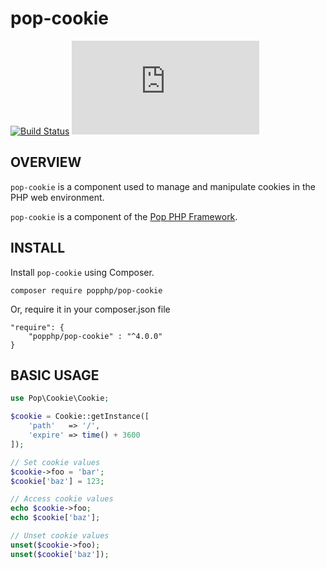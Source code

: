 pop-cookie
==========

[![Build Status](https://github.com/popphp/pop-cookie/workflows/phpunit/badge.svg)](https://github.com/popphp/pop-cookie/actions)
[![Coverage Status](http://cc.popphp.org/coverage.php?comp=pop-cookie)](http://cc.popphp.org/pop-cookie/)

OVERVIEW
--------
`pop-cookie` is a component used to manage and manipulate cookies in the PHP web environment.

`pop-cookie` is a component of the [Pop PHP Framework](http://www.popphp.org/).

INSTALL
-------

Install `pop-cookie` using Composer.

    composer require popphp/pop-cookie

Or, require it in your composer.json file

    "require": {
        "popphp/pop-cookie" : "^4.0.0"
    }

BASIC USAGE
-----------

```php
use Pop\Cookie\Cookie;

$cookie = Cookie::getInstance([
    'path'   => '/',
    'expire' => time() + 3600
]);

// Set cookie values
$cookie->foo = 'bar';
$cookie['baz'] = 123;

// Access cookie values
echo $cookie->foo;
echo $cookie['baz'];

// Unset cookie values
unset($cookie->foo);
unset($cookie['baz']);
```
